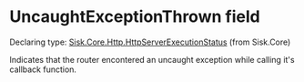 <!--

Copyrights 2023 Sisk Framework - CypherPotato
Published under MIT license

!!! DO NOT EDIT THIS FILE !!!
This file was generated by a tool in the Sisk package. To edit the information in this documentation,
edit the XML documentation present in the Sisk source code.

-->


# UncaughtExceptionThrown field

Declaring type: [Sisk.Core.Http.HttpServerExecutionStatus](/read?q=/contents/spec/Sisk.Core.Http.HttpServerExecutionStatus.md) (from Sisk.Core)


Indicates that the router encontered an uncaught exception while calling it's callback function.

